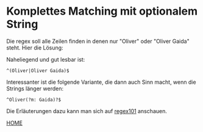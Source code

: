 # Komplettes Matching mit optionalem String

Die regex soll alle Zeilen finden in denen nur "Oliver" oder "Oliver Gaida" steht. Hier die Lösung:

Naheliegend und gut lesbar ist:

```regex
^(Oliver|Oliver Gaida)$
```

Interessanter ist die folgende Variante, die dann auch Sinn macht, wenn die Strings länger werden:

```regex
^Oliver(?m: Gaida)?$
```

Die Erläuterungen dazu kann man sich auf [regex101](https://regex101.com/) anschauen.

[HOME](./index.html)
